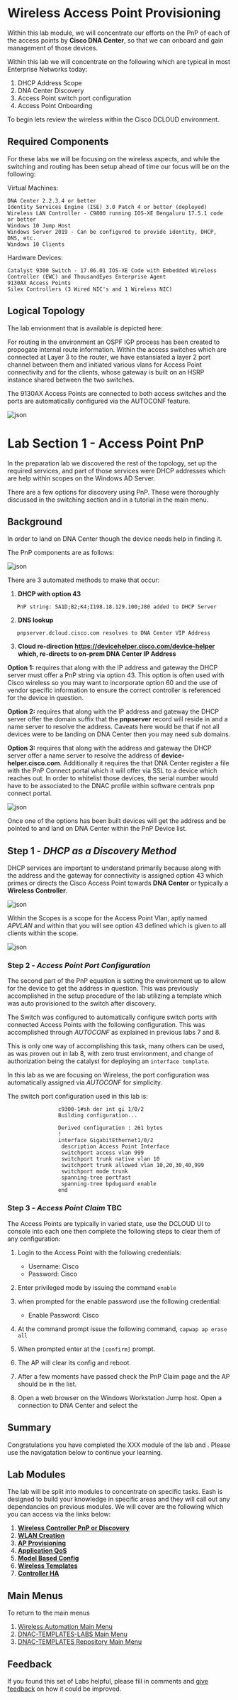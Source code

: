 # Wireless Access Point Provisioning
Within this lab module, we will concentrate our efforts on the PnP of each of the access points by **Cisco DNA Center**, so that we can onboard and gain management of those devices. 

Within this lab we will concentrate on the following which are typical in most Enterprise Networks today:

1. DHCP Address Scope
2. DNA Center Discovery
3. Access Point switch port configuration
4. Access Point Onboarding

To begin lets review the wireless within the Cisco DCLOUD environment.

## Required Components 
For these labs we will be focusing on the wireless aspects, and while the switching and routing has been setup ahead of time our focus will be on the following:

Virtual Machines:

    DNA Center 2.2.3.4 or better
    Identity Services Engine (ISE) 3.0 Patch 4 or better (deployed)
    Wireless LAN Controller - C9800 running IOS-XE Bengaluru 17.5.1 code or better
    Windows 10 Jump Host 
    Windows Server 2019 - Can be configured to provide identity, DHCP, DNS, etc.
    Windows 10 Clients

Hardware Devices:

    Catalyst 9300 Switch - 17.06.01 IOS-XE Code with Embedded Wireless Controller (EWC) and ThousandEyes Enterprise Agent
    9130AX Access Points
    Silex Controllers (3 Wired NIC's and 1 Wireless NIC)

## Logical Topology
The lab envionment that is available is depicted here:

For routing in the environment an OSPF IGP process has been created to propogate internal route information. Within the access switches which are connected at Layer 3 to the router, we have estansiated a layer 2 port channel between them and initiated various vlans for Access Point connectivity and for the clients, whose gateway is built on an HSRP instance shared between the two switches.

The 9130AX Access Points are connected to both access switches and the ports are automatically configured via the AUTOCONF feature.

![json](./images/DCLOUD_Topology_Wireless-v1.png?raw=true "Import JSON")

# Lab Section 1 - Access Point PnP
In the preparation lab we discovered the rest of the topology, set up the required services, and part of those services were DHCP addresses which are help within scopes on the Windows AD Server. 

There are a few options for discovery using PnP. These were thoroughly discussed in the switching section and in a tutorial in the main menu. 

## Background 
In order to land on DNA Center though the device needs help in finding it. 

The PnP components are as follows:

![json](images/pnp-workflows.png?raw=true "Import JSON")

There are 3 automated methods to make that occur:

1. **DHCP with option 43**
```
   PnP string: 5A1D;B2;K4;I198.18.129.100;J80 added to DHCP Server
``` 
2. **DNS lookup**
``` 
   pnpserver.dcloud.cisco.com resolves to DNA Center VIP Address
```
3. **Cloud re-direction https://devicehelper.cisco.com/device-helper**
   **which, re-directs to on-prem DNA Center IP Address**

**Option 1:** requires that along with the IP address and gateway the DHCP server must offer a PnP string via option 43. This option is often used with Cisco wireless so you may want to incorporate option 60 and the use of vendor specific information to ensure the correct controller is referenced for the device in question. 

**Option 2:** requires that along with the IP address and gateway the DHCP server offer the domain suffix that the **pnpserver** record will reside in and a name server to resolve the address. Caveats here would be that if not all devices were to be landing on DNA Center then you may need sub domains.

**Option 3:** requires that along with the address and gateway the DHCP server offer a name server to resolve the address of **device-helper.cisco.com**. Additionally it requires the that DNA Center register a file with the PnP Connect portal which it will offer via SSL to a device which reaches out. In order to whitelist those devices, the serial number would have to be associated to the DNAC profile within software centrals pnp connect portal.

![json](images/pnp-connect.png?raw=true "Import JSON")

Once one of the options has been built devices will get the address and be pointed to and land on DNA Center within the PnP Device list.

## Step 1 - ***DHCP as a Discovery Method***
DHCP services are important to understand primarily because along with the address and the gateway for connectivity is assigned option 43 which primes or directs the Cisco Access Point towards **DNA Center** or typically a **Wireless Controller**.

![json](./images/module1-pnpdiscovery/dhcp-lab-scope.png?raw=true "Import JSON")

Within the Scopes is a scope for the Access Point Vlan, aptly named *APVLAN* and within that you will see option 43 defined which is given to all clients within the scope.

![json](./images/module1-pnpdiscovery/dhcp-apvlan-option43.png?raw=true "Import JSON")

### Step 2 - ***Access Point Port Configuration***
The second part of the PnP equation is setting the environment up to allow for the device to get the address in question. This was previously accomplished in the setup procedure of the lab utilizing a template which was auto provisioned to the switch after discovery.

The Switch was configured to automatically configure switch ports with connected Access Points with the following configuration. This was accomplished through *AUTOCONF* as explained in previous labs 7 and 8.

This is only one way of accomplishing this task, many others can be used, as was proven out in lab 8, with zero trust environment, and change of authorization being the catalyst for deploying an `interface template`.

In this lab as we are focusing on Wireless, the port configuration was automatically assigned via *AUTOCONF* for simplicity.

The switch port configuration used in this lab is:

```
				c9300-1#sh der int gi 1/0/2
                Building configuration...
                
                Derived configuration : 261 bytes
                !
                interface GigabitEthernet1/0/2
                 description Access Point Interface
                 switchport access vlan 999
                 switchport trunk native vlan 10
                 switchport trunk allowed vlan 10,20,30,40,999
                 switchport mode trunk
                 spanning-tree portfast
                 spanning-tree bpduguard enable
                end
```

### Step 3 - ***Access Point Claim*** TBC
The Access Points are typically in varied state, use the DCLOUD UI to console into each one then complete the following steps to clear them of any configuration:

1. Login to the Access Point with the following credentials: 
   - Username: Cisco
   - Password: Cisco
2. Enter privileged mode by issuing the command `enable`
3. when prompted for the enable password use the following credential:
   - Enable Password: Cisco
4. At the command prompt issue the following command, `capwap ap erase all`
5. When prompted enter at the `[confirm]` prompt.
6. The AP will clear its config and reboot.
7. After a few moments have passed check the PnP Claim page and the AP should be in the list.


1. Open a web browser on the Windows Workstation Jump host. Open a connection to DNA Center and select the 

## Summary
Congratulations you have completed the XXX module of the lab and . Please use the navigatation below to continue your learning.

## Lab Modules
The lab will be split into modules to concentrate on specific tasks. Eash is designed to build your knowledge in specific areas and they will call out any dependancies on previous modules. We will cover are the following which you can access via the links below:

1. [**Wireless Controller PnP or Discovery**](./module1-ctrlpnpdiscovery.md)
2. [**WLAN Creation**](./module2-wlans.md)
3. [**AP Provisioning**](./module3-approvisioning.md)
4. [**Application QoS**](./module4-applicationqos.md)
5. [**Model Based Config**](./module5-modelbasedconfig.md)
6. [**Wireless Templates**](./module6-wirelesstemplates.md)
7. [**Controller HA**](./module3-controllerha.md)

## Main Menus
To return to the main menus
1. [Wireless Automation Main Menu](./README.md)
2. [DNAC-TEMPLATES-LABS Main Menu](../README.md)
3. [DNAC-TEMPLATES Repository Main Menu](../../README.md)

## Feedback
If you found this set of Labs helpful, please fill in comments and [give feedback](https://app.smartsheet.com/b/form/f75ce15c2053435283a025b1872257fe) on how it could be improved.
